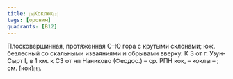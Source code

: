 ```yaml
---
title: ⒜Коклюк⒵
tags: [ороним]
quadrants: [В12]
---
```


Плосковершинная, протяженная С–Ю гора с крутыми склонами; юж. безлесный со
скальными изваяниями и обрывами вверху. К З от г. Узун-Сырт I, в 1 км. к СЗ от
нп Наниково (Феодос.) – ср. РПН кок, – коклы – ; см. [кок]⒯.
